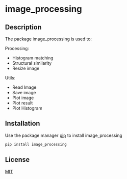 # image_processing

## Description

The package image_processing is used to:

Processing:

- Histogram matching
- Structural similarity
- Resize image

Utils:

- Read Image
- Save image
- Plot image
- Plot result
- Plot Histogram

## Installation

Use the package manager [pip](https://pip.pypa.io/en/stable) to install image_processing

```bash
pip install image_processing
```

## License

[MIT](https://choosealicense.com/licenses/mit)
